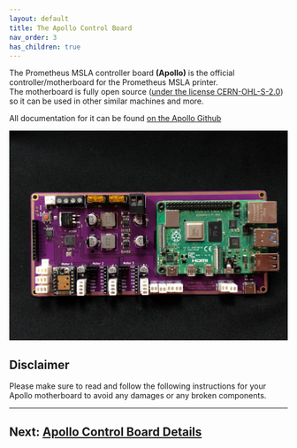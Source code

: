 ```yaml
---
layout: default
title: The Apollo Control Board
nav_order: 3
has_children: true
---
```

<p>The Prometheus MSLA controller board <b>(Apollo)</b> is the official controller/motherboard for the Prometheus MSLA printer. <br>
The motherboard is fully open source (<a href="https://ohwr.org/cern_ohl_s_v2.pdf">under the license CERN-OHL-S-2.0</a>) so it can be used in other similar machines and more.</p>
<p>All documentation for it can be found <a href="https://www.github.com/TheContrappostoShop/Apollo/">on the Apollo Github</a></p>

![](./images/ApolloControlBoardTopView.jpg)


<h2>Disclaimer</h2>
Please make sure to read and follow the following instructions for your Apollo motherboard to avoid any damages or any broken components. 

----
## Next: [Apollo Control Board Details](./details/index.md)